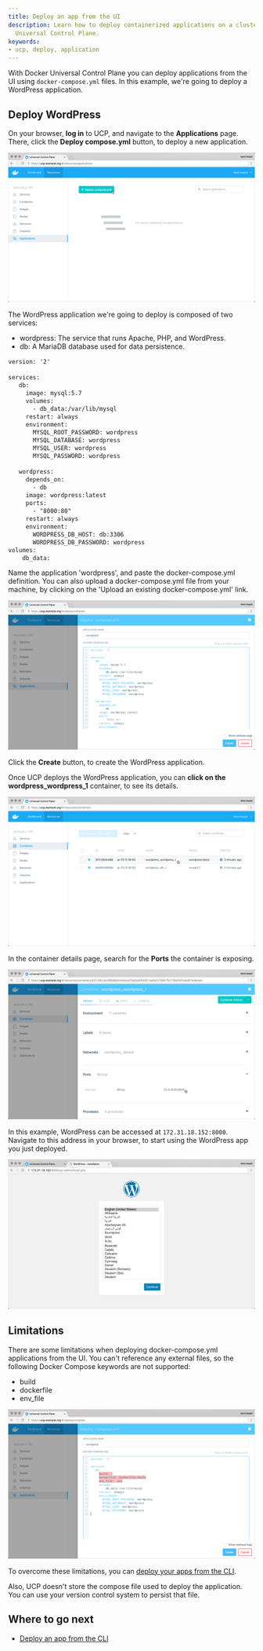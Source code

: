 ```yaml
---
title: Deploy an app from the UI
description: Learn how to deploy containerized applications on a cluster, with Docker
  Universal Control Plane.
keywords:
- ucp, deploy, application
---
```


With Docker Universal Control Plane you can deploy applications from the
UI using `docker-compose.yml` files. In this example, we're going to deploy a
WordPress application.

## Deploy WordPress

On your browser, **log in** to UCP, and navigate to the **Applications** page.
There, click the **Deploy compose.yml** button, to deploy a new application.

![](../images/deploy-app-ui-1.png)

The WordPress application we're going to deploy is composed of two services:

* wordpress: The service that runs Apache, PHP, and WordPress.
* db: A MariaDB database used for data persistence.

```none
version: '2'

services:
   db:
     image: mysql:5.7
     volumes:
       - db_data:/var/lib/mysql
     restart: always
     environment:
       MYSQL_ROOT_PASSWORD: wordpress
       MYSQL_DATABASE: wordpress
       MYSQL_USER: wordpress
       MYSQL_PASSWORD: wordpress

   wordpress:
     depends_on:
       - db
     image: wordpress:latest
     ports:
       - "8000:80"
     restart: always
     environment:
       WORDPRESS_DB_HOST: db:3306
       WORDPRESS_DB_PASSWORD: wordpress
volumes:
    db_data:
```

Name the application 'wordpress', and paste the docker-compose.yml definition.
You can also upload a docker-compose.yml file from your machine, by clicking on
the 'Upload an existing docker-compose.yml' link.

![](../images/deploy-app-ui-2.png)

Click the **Create** button, to create the WordPress application.

Once UCP deploys the WordPress application, you can
**click on the wordpress_wordpress_1** container, to see its details.

![](../images/deploy-app-ui-3.png)

In the container details page, search for the **Ports** the container is
exposing.

![](../images/deploy-app-ui-4.png)

In this example, WordPress can be accessed at `172.31.18.152:8000`.
Navigate to this address in your browser, to start using the WordPress app you
just deployed.

![](../images/deploy-app-ui-5.png)


## Limitations

There are some limitations when deploying docker-compose.yml applications from
the UI. You can't reference any external files, so the following Docker
Compose keywords are not supported:

* build
* dockerfile
* env_file

![](../images/deploy-app-ui-6.png)

To overcome these limitations, you can
[deploy your apps from the CLI](deploy-app-cli.md).

Also, UCP doesn't store the compose file used to deploy the application. You can
use your version control system to persist that file.

## Where to go next

* [Deploy an app from the CLI](deploy-app-cli.md)
